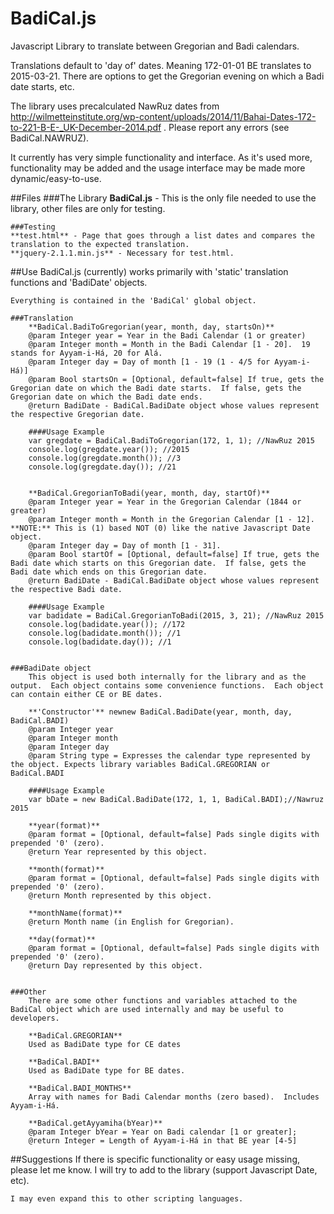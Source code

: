 # BadiCal.js
Javascript Library to translate between Gregorian and Badi calendars.

Translations default to 'day of' dates.  Meaning 172-01-01 BE translates to 2015-03-21.  There are options to get the Gregorian evening on which a Badi date starts, etc.

The library uses precalculated NawRuz dates from http://wilmetteinstitute.org/wp-content/uploads/2014/11/Bahai-Dates-172-to-221-B-E-_UK-December-2014.pdf .  Please report any errors (see BadiCal.NAWRUZ).

It currently has very simple functionality and interface.  As it's used more, functionality may be added and the usage interface may be made more dynamic/easy-to-use.

##Files
	###The Library
	**BadiCal.js** - This is the only file needed to use the library, other files are only for testing.
	
	###Testing
	**test.html** - Page that goes through a list dates and compares the translation to the expected translation.
	**jquery-2.1.1.min.js** - Necessary for test.html.

##Use
	BadiCal.js (currently) works primarily with 'static' translation functions and 'BadiDate' objects.
	
	Everything is contained in the 'BadiCal' global object.
	
	###Translation
		**BadiCal.BadiToGregorian(year, month, day, startsOn)**
		@param Integer year = Year in the Badi Calendar (1 or greater)
		@param Integer month = Month in the Badi Calendar [1 - 20].  19 stands for Ayyam-i-Há, 20 for Alá. 
		@param Integer day = Day of month [1 - 19 (1 - 4/5 for Ayyam-i-Há)]
		@param Bool startsOn = [Optional, default=false] If true, gets the Gregorian date on which the Badi date starts.  If false, gets the Gregorian date on which the Badi date ends.
		@return BadiDate - BadiCal.BadiDate object whose values represent the respective Gregorian date.
		
		####Usage Example
		var gregdate = BadiCal.BadiToGregorian(172, 1, 1); //NawRuz 2015
		console.log(gregdate.year()); //2015
		console.log(gregdate.month()); //3
		console.log(gregdate.day()); //21
		
		
		**BadiCal.GregorianToBadi(year, month, day, startOf)**
		@param Integer year = Year in the Gregorian Calendar (1844 or greater)
		@param Integer month = Month in the Gregorian Calendar [1 - 12]. **NOTE:** This is (1) based NOT (0) like the native Javascript Date object. 
		@param Integer day = Day of month [1 - 31].
		@param Bool startOf = [Optional, default=false] If true, gets the Badi date which starts on this Gregorian date.  If false, gets the Badi date which ends on this Gregorian date.
		@return BadiDate - BadiCal.BadiDate object whose values represent the respective Badi date.
		
		####Usage Example
		var badidate = BadiCal.GregorianToBadi(2015, 3, 21); //NawRuz 2015
		console.log(badidate.year()); //172
		console.log(badidate.month()); //1
		console.log(badidate.day()); //1

		
	###BadiDate object
		This object is used both internally for the library and as the output.  Each object contains some convenience functions.  Each object can contain either CE or BE dates.
		
		**'Constructor'** newnew BadiCal.BadiDate(year, month, day, BadiCal.BADI)
		@param Integer year
		@param Integer month 
		@param Integer day
		@param String type = Expresses the calendar type represented by the object. Expects library variables BadiCal.GREGORIAN or BadiCal.BADI
		
		####Usage Example
		var bDate = new BadiCal.BadiDate(172, 1, 1, BadiCal.BADI);//Nawruz 2015

		**year(format)**
		@param format = [Optional, default=false] Pads single digits with prepended '0' (zero).
		@return Year represented by this object.
		
		**month(format)**
		@param format = [Optional, default=false] Pads single digits with prepended '0' (zero).
		@return Month represented by this object.
		
		**monthName(format)**
		@return Month name (in English for Gregorian).
		
		**day(format)**
		@param format = [Optional, default=false] Pads single digits with prepended '0' (zero).
		@return Day represented by this object.


	###Other
		There are some other functions and variables attached to the BadiCal object which are used internally and may be useful to developers.
		
		**BadiCal.GREGORIAN**
		Used as BadiDate type for CE dates
		
		**BadiCal.BADI**
		Used as BadiDate type for BE dates.
		
		**BadiCal.BADI_MONTHS**
		Array with names for Badi Calendar months (zero based).  Includes Ayyam-i-Há.
		
		**BadiCal.getAyyamiha(bYear)**
		@param Integer bYear = Year on Badi calendar [1 or greater];
		@return Integer = Length of Ayyam-i-Há in that BE year [4-5]

##Suggestions
	If there is specific functionality or easy usage missing, please let me know.  I will try to add to the library (support Javascript Date, etc).
	
	I may even expand this to other scripting languages.







